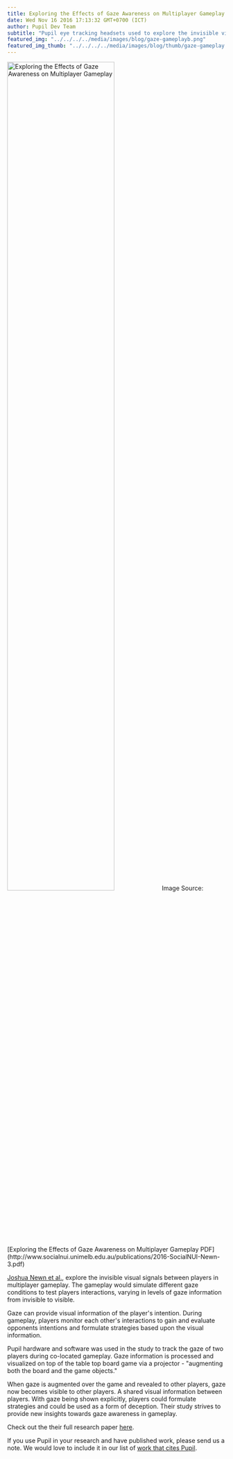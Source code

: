```yaml
--- 
title: Exploring the Effects of Gaze Awareness on Multiplayer Gameplay
date: Wed Nov 16 2016 17:13:32 GMT+0700 (ICT) 
author: Pupil Dev Team 
subtitle: "Pupil eye tracking headsets used to explore the invisible visual signals between players in multiplayer games..."
featured_img: "../../../../media/images/blog/gaze-gameplayb.png"
featured_img_thumb: "../../../../media/images/blog/thumb/gaze-gameplay.png"
---
```


<img src="../../../../media/images/blog/gaze-gameplay.png" style="width: 70%; margin: auto;" class='Feature-image u-padBottom--1' alt="Exploring the Effects of Gaze Awareness on Multiplayer Gameplay">
Image Source: [Exploring the Effects of Gaze Awareness on Multiplayer Gameplay PDF](http://www.socialnui.unimelb.edu.au/publications/2016-SocialNUI-Newn-3.pdf)

[Joshua Newn et al.](http://www.socialnui.unimelb.edu.au/research/social-play/#team), explore the invisible visual signals between players in multiplayer gameplay. The gameplay would simulate different gaze conditions to test players interactions, varying in levels of gaze information from invisible to visible. 

Gaze can provide visual information of the player's intention. During gameplay, players monitor each other's interactions to gain and evaluate opponents intentions and formulate strategies based upon the visual information.

Pupil hardware and software was used in the study to track the gaze of two players during co-located gameplay. Gaze information is processed and visualized on top of the table top board game via a projector - "augmenting both the board and the game objects."

When gaze is augmented over the game and revealed to other players, gaze now becomes visible to other players. A shared visual information between players. With gaze being shown explicitly, players could formulate strategies and could be used as a form of deception. Their study strives to provide new insights towards gaze awareness in gameplay.

Check out the their full research paper [here](http://www.socialnui.unimelb.edu.au/publications/2016-SocialNUI-Newn-3.pdf).

If you use Pupil in your research and have published work, please send us a note. We would love to include it in our list of [work that cites Pupil](https://docs.google.com/spreadsheets/d/1ZD6HDbjzrtRNB4VB0b7GFMaXVGKZYeI0zBOBEEPwvBI/).

